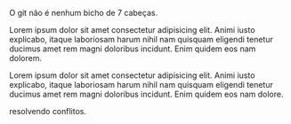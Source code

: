 O git não é nenhum bicho de 7 cabeças.

Lorem ipsum dolor sit amet consectetur adipisicing elit. Animi iusto explicabo, itaque laboriosam harum nihil nam quisquam eligendi tenetur ducimus amet rem magni doloribus incidunt. Enim quidem eos nam dolorem.

Lorem ipsum dolor sit amet consectetur adipisicing elit. Animi iusto explicabo, itaque laboriosam harum nihil nam quisquam eligendi tenetur ducimus amet rem magni doloribus incidunt. Enim quidem eos nam dolore.

resolvendo conflitos.
